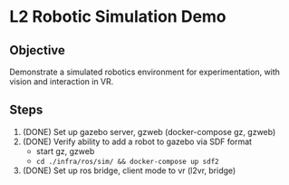 # L2 Robotic Simulation Demo

## Objective

Demonstrate a simulated robotics environment for experimentation, with vision and interaction in VR.

## Steps

1. (DONE) Set up gazebo server, gzweb (docker-compose gz, gzweb)
1. (DONE) Verify ability to add a robot to gazebo via SDF format 
   *  start gz, gzweb
   *  `cd ./infra/ros/sim/ && docker-compose up sdf2`
1. (DONE) Set up ros bridge, client mode to vr (l2vr, bridge)
